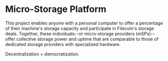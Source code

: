 # Micro-Storage Platform

This project enables anyone with a personal computer to offer a percentage of their machine's storage capacity and participate in Filecoin's storage deals. Together, these individuals--or micro-storage providers (mSPs)--offer collective storage power and uptime that are comparable to those of dedicated storage providers with specialized hardware. 

Decentralization + democratization. 

